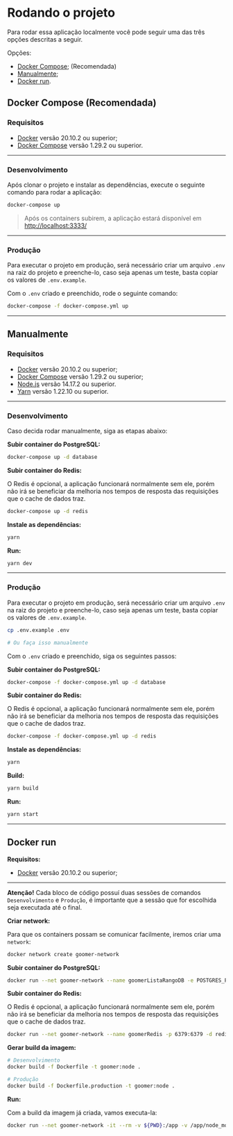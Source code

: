 # Rodando o projeto

Para rodar essa aplicação localmente você pode seguir uma das três opções descritas a seguir.

Opções:

- [Docker Compose](#docker-compose-recomendada); (Recomendada)
- [Manualmente](#manualmente);
- [Docker run](#docker-run).

## **Docker Compose (Recomendada)**

### **Requisitos**

- [Docker](https://docs.docker.com/engine/install/) versão 20.10.2 ou superior;
- [Docker Compose](https://docs.docker.com/compose/install/) versão 1.29.2 ou superior.

---

### **Desenvolvimento**

Após clonar o projeto e instalar as dependências, execute o seguinte comando para rodar a aplicação:

```sh
docker-compose up
```

> Após os containers subirem, a aplicação estará disponível em [http://localhost:3333/](http://localhost:3333/)

---

### **Produção**

Para executar o projeto em produção, será necessário criar um arquivo ``.env`` na raiz do projeto e preenche-lo, caso seja apenas um teste, basta copiar os valores de ``.env.example``.

Com o ``.env`` criado e preenchido, rode o seguinte comando:

```sh
docker-compose -f docker-compose.yml up
```

---

## **Manualmente**

### **Requisitos**

- [Docker](https://docs.docker.com/engine/install/) versão 20.10.2 ou superior;
- [Docker Compose](https://docs.docker.com/compose/install/) versão 1.29.2 ou superior;
- [Node.js](https://nodejs.org/) versão 14.17.2 ou superior.
- [Yarn](https://yarnpkg.com/) versão 1.22.10 ou superior.

---

### **Desenvolvimento**

Caso decida rodar manualmente, siga as etapas abaixo:

**Subir container do PostgreSQL:**

```sh
docker-compose up -d database
```

**Subir container do Redis:**

O Redis é opcional, a aplicação funcionará normalmente sem ele, porém não irá se beneficiar da melhoria nos tempos de resposta das requisições que o cache de dados traz.

```sh
docker-compose up -d redis
```

**Instale as dependências:**

```sh
yarn
```

**Run:**

```sh
yarn dev
```

---

### **Produção**

Para executar o projeto em produção, será necessário criar um arquivo ``.env`` na raiz do projeto e preenche-lo, caso seja apenas um teste, basta copiar os valores de ``.env.example``.

```sh
cp .env.example .env

# Ou faça isso manualmente
```

Com o ``.env`` criado e preenchido, siga os seguintes passos:

**Subir container do PostgreSQL:**

```sh
docker-compose -f docker-compose.yml up -d database
```

**Subir container do Redis:**

O Redis é opcional, a aplicação funcionará normalmente sem ele, porém não irá se beneficiar da melhoria nos tempos de resposta das requisições que o cache de dados traz.

```sh
docker-compose -f docker-compose.yml up -d redis
```

**Instale as dependências:**

```sh
yarn
```

**Build:**

```sh
yarn build
```

**Run:**

```sh
yarn start
```

---

## **Docker run**

**Requisitos:**

- [Docker](https://docs.docker.com/engine/install/) versão 20.10.2 ou superior;

---

**Atenção!** Cada bloco de código possuí duas sessões de comandos ``Desenvolvimento`` e ``Produção``, é importante que a sessão que for escolhida seja executada até o final.

**Criar network:**

Para que os containers possam se comunicar facilmente, iremos criar uma ``network``:

```sh
docker network create goomer-network
```

**Subir container do PostgreSQL:**

```sh
docker run --net goomer-network --name goomerListaRangoDB -e POSTGRES_PASSWORD=postgres -e POSTGRES_DB=goomer_lista_rango -p 5432:5432 -v ${PWD}/src/shared/infra/databases/postgreSQL/init.sql:/docker-entrypoint-initdb.d/init.sql -d postgres
```

**Subir container do Redis:**

O Redis é opcional, a aplicação funcionará normalmente sem ele, porém não irá se beneficiar da melhoria nos tempos de resposta das requisições que o cache de dados traz.

```sh
docker run --net goomer-network --name goomerRedis -p 6379:6379 -d redis:alpine
```

**Gerar build da imagem:**

```sh
# Desenvolvimento
docker build -f Dockerfile -t goomer:node .

# Produção
docker build -f Dockerfile.production -t goomer:node .
```

**Run:**

Com a build da imagem já criada, vamos executa-la:

```sh
docker run --net goomer-network -it --rm -v ${PWD}:/app -v /app/node_modules -p 3333:3333 -e REDIS_HOST=goomerRedis -e POSTGRESQL_HOST=goomerListaRangoDB goomer:node
```
